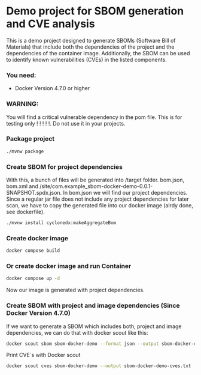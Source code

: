 # Demo project for SBOM generation and CVE analysis

This is a demo project designed to generate SBOMs (Software Bill of Materials) that include 
both the dependencies of the project and the dependencies of the container image. 
Additionally, the SBOM can be used to identify known vulnerabilities (CVEs) in the listed 
components. 

### You need: 
- Docker Version 4.7.0 or higher

### WARNING:
You will find a critical vulnerable dependency in the pom file. 
This is for testing only ! ! ! ! !. Do not use it in your projects. 

### Package project
```sh
./mvnw package
```
### Create SBOM for project dependencies
With this, a bunch of files will be generated into /target folder.
bom.json, bom.xml and /site/com.example_sbom-docker-demo-0.0.1-SNAPSHOT.spdx.json. 
In bom.json we will find our project dependencies.
Since a regular jar file does not include any project dependencies for later scan, we have to 
copy the generated file into our docker image (alrdy done, see dockerfile). 
```sh
./mvnw install cyclonedx:makeAggregateBom
```

### Create docker image
```sh
docker compose build
```
### Or create docker image and run Container
```sh
docker compose up -d
```

Now our image is generated with project dependencies.
### Create SBOM with project and image dependencies (Since Docker Version 4.7.0)
If we want to generate a SBOM which includes both, project and image dependencies, we can do that with 
docker scout like this:
```sh
docker scout sbom sbom-docker-demo --format json --output sbom-docker-demo.sbom
```

Print CVE´s with Docker scout
```sh
docker scout cves sbom-docker-demo --output sbom-docker-demo-cves.txt
```